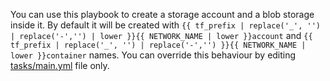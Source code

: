 You can use this playbook to create a storage account and a blob storage inside it. By default
it will be created with `{{ tf_prefix | replace('_', '') | replace('-','') | lower }}{{ NETWORK_NAME | lower }}account` and `{{ tf_prefix | replace('_', '') | replace('-','') }}{{ NETWORK_NAME | lower }}container` names.
You can override this behaviour by editing [tasks/main.yml](tasks/main.yml) file only.